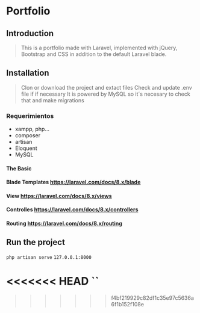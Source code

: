 
# Portfolio

## Introduction

>This is a portfolio made with Laravel, implemented with jQuery, Bootstrap and CSS in addition to the default Laravel blade.

## Installation

>Clon or download the project and extact files
> Check and update .env file if if necessary
> It is powered by MySQL so it´s necesary to check that and make migrations



### Requerimientos

- xampp, php...
- composer
- artisan 
- Eloquent
- MySQL

#### The Basic
#### Blade Templates https://laravel.com/docs/8.x/blade
#### View https://laravel.com/docs/8.x/views
#### Controlles https://laravel.com/docs/8.x/controllers
#### Routing https://laravel.com/docs/8.x/routing


## Run the project
`php artisan serve`
`127.0.0.1:8000`

<<<<<<< HEAD
``
=======

> 
>>>>>>> f4bf219929c82df1c35e97c5636a6f1b152f108e

